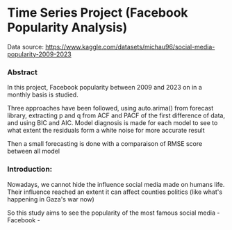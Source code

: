 # Time Series Project (Facebook Popularity Analysis)

Data source: https://www.kaggle.com/datasets/michau96/social-media-popularity-2009-2023

### Abstract

In this project, Facebook popularity between 2009 and 2023 on in a monthly basis is studied.

Three approaches have been followed, using auto.arima() from forecast library, extracting p and q from ACF and PACF of the first difference of data, and using BIC and AIC. Model diagnosis is made for each model to see to what extent the residuals form a white noise for more accurate result

Then a small forecasting is done with a comparaison of RMSE score between all model

### Introduction:

Nowadays, we cannot hide the influence social media made on humans life. Their influence reached an extent it can affect counties politics (like what's happening in Gaza's war now)

So this study aims to see the popularity of the most famous social media - Facebook -